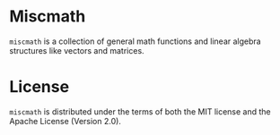 # Miscmath
`miscmath` is a collection of general math functions
and linear algebra structures like vectors and matrices.
# License

`miscmath` is distributed under the terms of both the MIT license and the Apache License (Version 2.0).